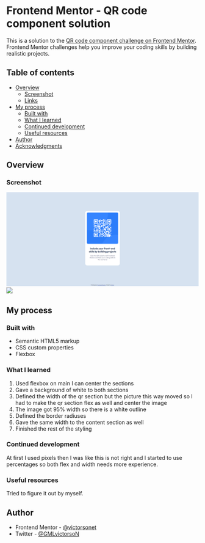 # Frontend Mentor - QR code component solution

This is a solution to the [QR code component challenge on Frontend Mentor](https://www.frontendmentor.io/challenges/qr-code-component-iux_sIO_H). Frontend Mentor challenges help you improve your coding skills by building realistic projects. 

## Table of contents

- [Overview](#overview)
  - [Screenshot](#screenshot)
  - [Links](#links)
- [My process](#my-process)
  - [Built with](#built-with)
  - [What I learned](#what-i-learned)
  - [Continued development](#continued-development)
  - [Useful resources](#useful-resources)
- [Author](#author)
- [Acknowledgments](#acknowledgments)

## Overview

### Screenshot

![](./design/screenshot.png)
![](./design/mobile-screenshot.png.png)

## My process

### Built with

- Semantic HTML5 markup
- CSS custom properties
- Flexbox

### What I learned

1. Used flexbox on main I can center the sections
2. Gave a background of white to both sections
3. Defined the width of the qr section but the picture this way moved so I had to make the qr section flex as well and center the image
4. The image got 95% width so there is a white outline
5. Defined the border radiuses
6. Gave the same width to the content section as well
7. Finished the rest of the styling

### Continued development

At first I used pixels then I was like this is not right and I started to use percentages so both flex and width needs more experience.

### Useful resources

Tried to figure it out by myself.

## Author

- Frontend Mentor - [@victorsonet](https://www.frontendmentor.io/profile/victorsonet)
- Twitter - [@GMLvictorsoN](https://twitter.com/GMLvictorsoN)
